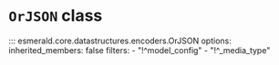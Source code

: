 # **`OrJSON`** class

::: esmerald.core.datastructures.encoders.OrJSON
    options:
        inherited_members: false
        filters:
        - "!^model_config"
        - "!^_media_type"
